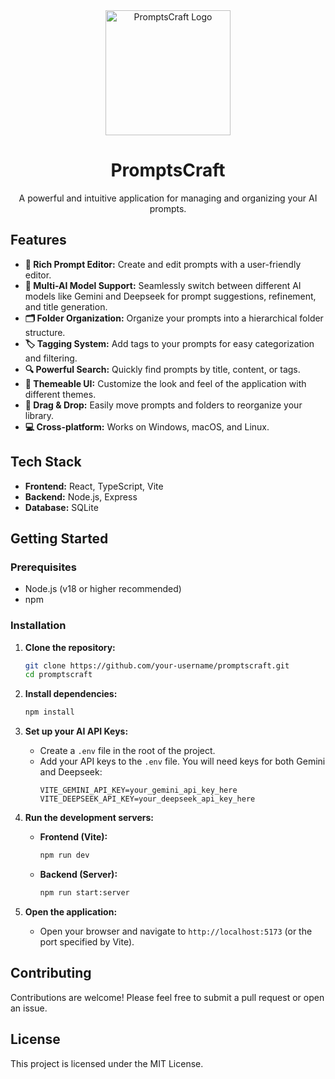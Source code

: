 <div align="center">
  <img alt="PromptsCraft Logo" src="https://github.com/user-attachments/assets/0aa67016-6eaf-458a-adb2-6e31a0763ed6" width="200" />
  <h1>PromptsCraft</h1>
  <p>A powerful and intuitive application for managing and organizing your AI prompts.</p>
</div>

## Features

- **📝 Rich Prompt Editor:** Create and edit prompts with a user-friendly editor.
- **🧠 Multi-AI Model Support:** Seamlessly switch between different AI models like Gemini and Deepseek for prompt suggestions, refinement, and title generation.
- **🗂️ Folder Organization:** Organize your prompts into a hierarchical folder structure.
- **🏷️ Tagging System:** Add tags to your prompts for easy categorization and filtering.
- **🔍 Powerful Search:** Quickly find prompts by title, content, or tags.
- **🎨 Themeable UI:** Customize the look and feel of the application with different themes.
- **🔄 Drag & Drop:** Easily move prompts and folders to reorganize your library.
- **💻 Cross-platform:** Works on Windows, macOS, and Linux.

## Tech Stack

- **Frontend:** React, TypeScript, Vite
- **Backend:** Node.js, Express
- **Database:** SQLite

## Getting Started

### Prerequisites

- Node.js (v18 or higher recommended)
- npm

### Installation

1.  **Clone the repository:**
    ```bash
    git clone https://github.com/your-username/promptscraft.git
    cd promptscraft
    ```

2.  **Install dependencies:**
    ```bash
    npm install
    ```

3.  **Set up your AI API Keys:**
    - Create a `.env` file in the root of the project.
    - Add your API keys to the `.env` file. You will need keys for both Gemini and Deepseek:
      ```
      VITE_GEMINI_API_KEY=your_gemini_api_key_here
      VITE_DEEPSEEK_API_KEY=your_deepseek_api_key_here
      ```

4.  **Run the development servers:**
    - **Frontend (Vite):**
      ```bash
      npm run dev
      ```
    - **Backend (Server):**
      ```bash
      npm run start:server
      ```

5.  **Open the application:**
    - Open your browser and navigate to `http://localhost:5173` (or the port specified by Vite).

## Contributing

Contributions are welcome! Please feel free to submit a pull request or open an issue.

## License

This project is licensed under the MIT License.

